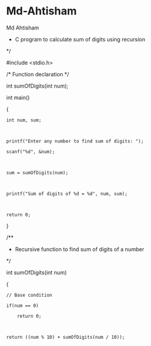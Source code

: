 # Md-Ahtisham
Md Ahtisham
* C program to calculate sum of digits using recursion

 */

 

#include <stdio.h>

/* Function declaration */

int sumOfDigits(int num);

int main()

{

    int num, sum;

    

    printf("Enter any number to find sum of digits: ");

    scanf("%d", &num);

    

    sum = sumOfDigits(num);

    

    printf("Sum of digits of %d = %d", num, sum);

    

    return 0;

}

/**

 * Recursive function to find sum of digits of a number

 */

int sumOfDigits(int num)

{

    // Base condition

    if(num == 0)

        return 0;

        

    return ((num % 10) + sumOfDigits(num / 10));
